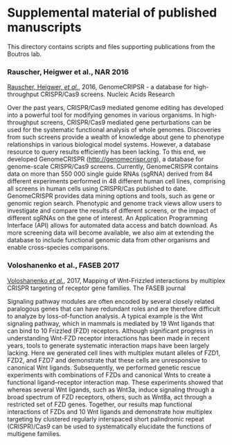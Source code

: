 # Supplemental material of published manuscripts

This directory contains scripts and files supporting publications from the Boutros lab.

### Rauscher, Heigwer et al., NAR 2016

[Rauscher, Heigwer, *et al.*](https://academic.oup.com/nar/article/45/D1/D679/2333939/GenomeCRISPR-a-database-for-high-throughput-CRISPR), 2016, GenomeCRIPSR - a database for high-throughput CRISPR/Cas9 screens. Nucleic Acids Research

Over the past years, CRISPR/Cas9 mediated genome editing has developed into a powerful tool for modifying genomes in various organisms. In high-throughput screens, CRISPR/Cas9 mediated gene perturbations can be used for the systematic functional analysis of whole genomes. Discoveries from such screens provide a wealth of knowledge about gene to phenotype relationships in various biological model systems. However, a database resource to query results efficiently has been lacking. To this end, we developed GenomeCRISPR (http://genomecrispr.org), a database for genome-scale CRISPR/Cas9 screens. Currently, GenomeCRISPR contains data on more than 550 000 single guide RNAs (sgRNA) derived from 84 different experiments performed in 48 different human cell lines, comprising all screens in human cells using CRISPR/Cas published to date. GenomeCRISPR provides data mining options and tools, such as gene or genomic region search. Phenotypic and genome track views allow users to investigate and compare the results of different screens, or the impact of different sgRNAs on the gene of interest. An Application Programming Interface (API) allows for automated data access and batch download. As more screening data will become available, we also aim at extending the database to include functional genomic data from other organisms and enable cross-species comparisons.

### Voloshanenko et al., FASEB 2017

[Voloshanenko *et al.*](http://www.fasebj.org/content/early/2017/07/21/fj.201700144R.abstract), 2017, Mapping of Wnt-Frizzled interactions by multiplex CRISPR targeting of receptor gene families. The FASEB journal

Signaling pathway modules are often encoded by several closely related paralogous genes that can have redundant roles and are therefore difficult to analyze by loss-of-function analysis. A typical example is the Wnt signaling pathway, which in mammals is mediated by 19 Wnt ligands that can bind to 10 Frizzled (FZD) receptors. Although significant progress in understanding Wnt-FZD receptor interactions has been made in recent years, tools to generate systematic interaction maps have been largely lacking. Here we generated cell lines with multiplex mutant alleles of FZD1, FZD2, and FZD7 and demonstrate that these cells are unresponsive to canonical Wnt ligands. Subsequently, we performed genetic rescue experiments with combinations of FZDs and canonical Wnts to create a functional ligand–receptor interaction map. These experiments showed that whereas several Wnt ligands, such as Wnt3a, induce signaling through a broad spectrum of FZD receptors, others, such as Wnt8a, act through a restricted set of FZD genes. Together, our results map functional interactions of FZDs and 10 Wnt ligands and demonstrate how multiplex targeting by clustered regularly interspaced short palindromic repeat (CRISPR)/Cas9 can be used to systematically elucidate the functions of multigene families.
